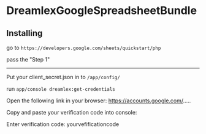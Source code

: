 DreamlexGoogleSpreadsheetBundle
=======
Installing
--
go to `https://developers.google.com/sheets/quickstart/php`

pass the "Step 1"

---
Put your client_secret.json in to `/app/config/`

run `app/console dreamlex:get-credentials`

Open the following link in your browser:
  https://accounts.google.com/.....
  
Copy and paste your verification code into console:
  
Enter verification code: yourvefificationcode

